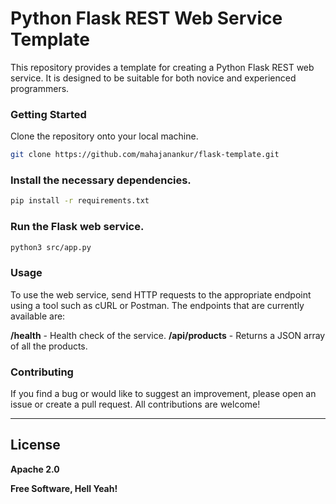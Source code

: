 # Python Flask REST Web Service Template

This repository provides a template for creating a Python Flask REST web service. It is designed to be suitable for both novice and experienced programmers.

### Getting Started
Clone the repository onto your local machine.
```bash
git clone https://github.com/mahajanankur/flask-template.git
```
### Install the necessary dependencies.
```bash
pip install -r requirements.txt
```
### Run the Flask web service.
```bash
python3 src/app.py
```
### Usage
To use the web service, send HTTP requests to the appropriate endpoint using a tool such as cURL or Postman. The endpoints that are currently available are:

**/health** - Health check of the service.
**/api/products** - Returns a JSON array of all the products.

### Contributing
If you find a bug or would like to suggest an improvement, please open an issue or create a pull request. All contributions are welcome!

---
License
----
**Apache 2.0**

**Free Software, Hell Yeah!**
